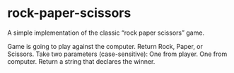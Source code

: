 # rock-paper-scissors
A simple implementation of the classic “rock paper scissors” game.

Game is going to play against the computer.
Return Rock, Paper, or Scissors.
Take two parameters (case-sensitive):
    One from player.
    One from computer.
Return a string that declares the winner.
